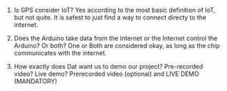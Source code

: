 1. Is GPS consider IoT?
Yes according to the most basic definition of IoT, but not quite. It is safest to just find a way to connect directy to the internet.

2. Does the Arduino take data from the Internet or the Internet control the Arduino? Or both?
One or Both are considered okay, as long as the chip communicates with the internet.

3. How exactly does Dat want us to demo our project? Pre-recorded video? Live demo?
Prerecorded video (optional) and LIVE DEMO (MANDATORY)
